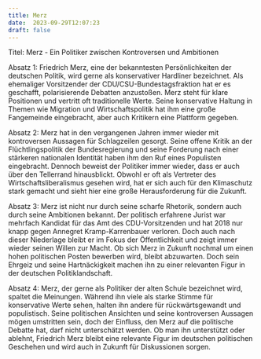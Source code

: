 ```yaml
---
title: Merz
date:  2023-09-29T12:07:23
draft: false
---
```


Titel: Merz - Ein Politiker zwischen Kontroversen und Ambitionen

Absatz 1: Friedrich Merz, eine der bekanntesten Persönlichkeiten der deutschen Politik, wird gerne als konservativer Hardliner bezeichnet. Als ehemaliger Vorsitzender der CDU/CSU-Bundestagsfraktion hat er es geschafft, polarisierende Debatten anzustoßen. Merz steht für klare Positionen und vertritt oft traditionelle Werte. Seine konservative Haltung in Themen wie Migration und Wirtschaftspolitik hat ihm eine große Fangemeinde eingebracht, aber auch Kritikern eine Plattform gegeben.

Absatz 2: Merz hat in den vergangenen Jahren immer wieder mit kontroversen Aussagen für Schlagzeilen gesorgt. Seine offene Kritik an der Flüchtlingspolitik der Bundesregierung und seine Forderung nach einer stärkeren nationalen Identität haben ihm den Ruf eines Populisten eingebracht. Dennoch beweist der Politiker immer wieder, dass er auch über den Tellerrand hinausblickt. Obwohl er oft als Vertreter des Wirtschaftsliberalismus gesehen wird, hat er sich auch für den Klimaschutz stark gemacht und sieht hier eine große Herausforderung für die Zukunft.

Absatz 3: Merz ist nicht nur durch seine scharfe Rhetorik, sondern auch durch seine Ambitionen bekannt. Der politisch erfahrene Jurist war mehrfach Kandidat für das Amt des CDU-Vorsitzenden und hat 2018 nur knapp gegen Annegret Kramp-Karrenbauer verloren. Doch auch nach dieser Niederlage bleibt er im Fokus der Öffentlichkeit und zeigt immer wieder seinen Willen zur Macht. Ob sich Merz in Zukunft nochmal um einen hohen politischen Posten bewerben wird, bleibt abzuwarten. Doch sein Ehrgeiz und seine Hartnäckigkeit machen ihn zu einer relevanten Figur in der deutschen Politiklandschaft.

Absatz 4: Merz, der gerne als Politiker der alten Schule bezeichnet wird, spaltet die Meinungen. Während ihn viele als starke Stimme für konservative Werte sehen, halten ihn andere für rückwärtsgewandt und populistisch. Seine politischen Ansichten und seine kontroversen Aussagen mögen umstritten sein, doch der Einfluss, den Merz auf die politische Debatte hat, darf nicht unterschätzt werden. Ob man ihn unterstützt oder ablehnt, Friedrich Merz bleibt eine relevante Figur im deutschen politischen Geschehen und wird auch in Zukunft für Diskussionen sorgen.